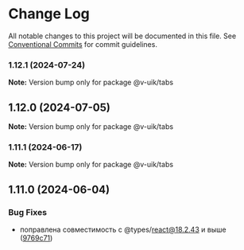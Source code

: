 # Change Log

All notable changes to this project will be documented in this file.
See [Conventional Commits](https://conventionalcommits.org) for commit guidelines.

### 1.12.1 (2024-07-24)

**Note:** Version bump only for package @v-uik/tabs





## 1.12.0 (2024-07-05)

**Note:** Version bump only for package @v-uik/tabs





### 1.11.1 (2024-06-17)

**Note:** Version bump only for package @v-uik/tabs





## 1.11.0 (2024-06-04)


### Bug Fixes

* поправлена совместимость с @types/react@18.2.43 и выше ([9769c71](#))
